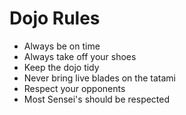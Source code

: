 Dojo Rules
==========

* Always be on time
* Always take off your shoes
* Keep the dojo tidy
* Never bring live blades on the tatami
* Respect your opponents
* Most Sensei's should be respected

